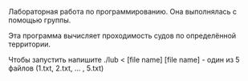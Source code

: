 Лабораторная работа по программированию. 
Она выполнялась с помощью группы.

Эта программа вычисляет проходимость судов по определённой
территории.

Чтобы запустить напишите ./lub < [file name]
[file name] - один из 5 файлов (1.txt, 2.txt, ... , 5.txt)
